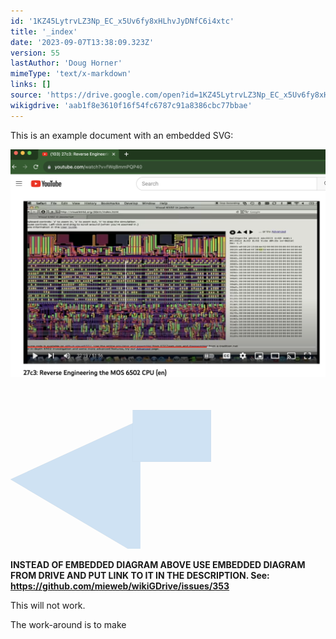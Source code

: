 ```yaml
---
id: '1KZ45LytrvLZ3Np_EC_x5Uv6fy8xHLhvJyDNfC6i4xtc'
title: '_index'
date: '2023-09-07T13:38:09.323Z'
version: 55
lastAuthor: 'Doug Horner'
mimeType: 'text/x-markdown'
links: []
source: 'https://drive.google.com/open?id=1KZ45LytrvLZ3Np_EC_x5Uv6fy8xHLhvJyDNfC6i4xtc'
wikigdrive: 'aab1f8e3610f16f54fc6787c91a8386cbc77bbae'
---
```

This is an example document with an embedded SVG:

  
![](./_index.assets/0a870b0e58be95881b2fd593da1301b9.png)  



<svg style="width: 84.92mm; height: 68.24mm;" width="8492" height="6824" viewBox="0 0 8492 6824" xmlns:xlink="http://www.w3.org/1999/xlink" xmlns="http://www.w3.org/2000/svg">
<style>* { fill: transparent; }</style>
<g>
<svg style="" width="5500" height="6824" viewBox="0 0 5500 6824" xmlns:xlink="http://www.w3.org/1999/xlink" xmlns="http://www.w3.org/2000/svg">
<style>* { fill: transparent; }</style>
<path d="M 8472 0 L 12860 6080 11050 6797 16577 12007 14767 12877 21600 21600 10012 14915 12222 13987 5022 9705 7602 8382 0 3890 Z" transform="undefined" style=" stroke-width: 0.0102in; stroke: #000000; stroke-line-join: round; fill: #cfe2f3;" ></path>
</svg>
</g>
<g transform="translate(5167, 953)">
<svg style="" width="3325" height="2197" viewBox="0 0 3325 2197" xmlns:xlink="http://www.w3.org/1999/xlink" xmlns="http://www.w3.org/2000/svg">
<style>* { fill: transparent; }</style>
<path d="M 0 0 L 3325 0 L 3325 2197 L 0 2197 Z" transform="undefined" style=" stroke-width: 0.0102in; stroke: #000000; stroke-line-join: round; fill: #cfe2f3;" ></path>
</svg>
</g>
</svg>
  
**INSTEAD OF EMBEDDED DIAGRAM ABOVE USE EMBEDDED DIAGRAM FROM DRIVE AND PUT LINK TO IT IN THE DESCRIPTION. See: https://github.com/mieweb/wikiGDrive/issues/353**  


This will not work.

The work-around is to make
